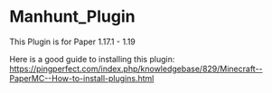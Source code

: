 # Manhunt_Plugin

This Plugin is for Paper 1.17.1 - 1.19

Here is a good guide to installing this plugin: https://pingperfect.com/index.php/knowledgebase/829/Minecraft--PaperMC--How-to-install-plugins.html